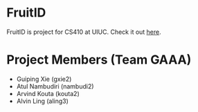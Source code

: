 # FruitID

FruitID is project for CS410 at UIUC. Check it out [here].

# Project Members (Team GAAA)
  - Guiping Xie (gxie2)
  - Atul Nambudiri (nambudi2)
  - Arvind Kouta (kouta2)
  - Alvin Ling (aling3)

   [here]: http://fruitident.web.engr.illinois.edu/FruitID/search.php
